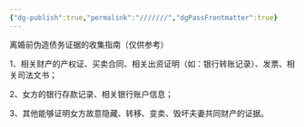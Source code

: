 ```yaml
---
{"dg-publish":true,"permalink":"///////","dgPassFrontmatter":true}
---
```


离婚前伪造债务证据的收集指南（仅供参考）

1、相关财产的产权证、买卖合同、相关出资证明（如：银行转账记录）、发票、相关司法文书；

2、女方的银行存款记录、相关银行账户信息；

3、其他能够证明女方故意隐藏、转移、变卖、毁坏夫妻共同财产的证据。